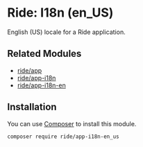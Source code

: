 # Ride: I18n (en_US)

English (US) locale for a Ride application.

## Related Modules 

- [ride/app](https://github.com/all-ride/ride-app)
- [ride/app-i18n](https://github.com/all-ride/ride-app-i18n)
- [ride/app-i18n-en](https://github.com/all-ride/ride-app-i18n-en)

## Installation

You can use [Composer](http://getcomposer.org) to install this module.

```
composer require ride/app-i18n-en_us
```
